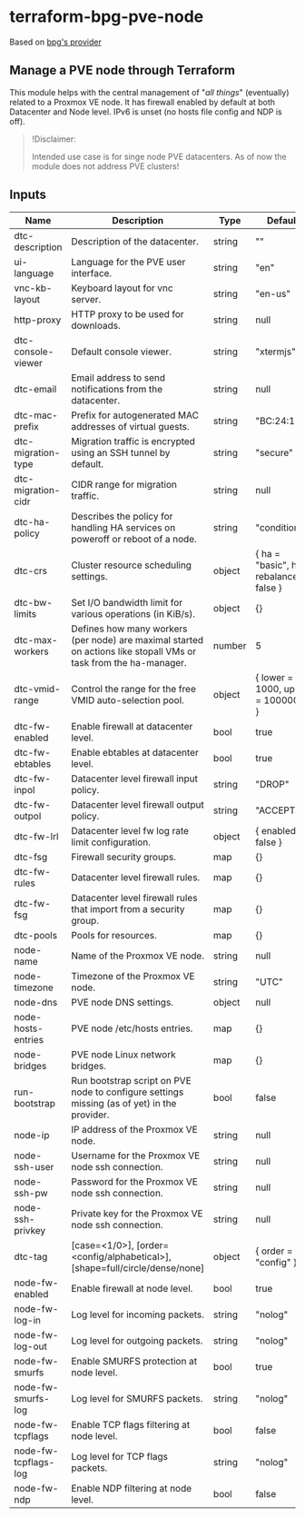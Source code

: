 # terraform-bpg-pve-node
Based on [bpg's provider](https://github.com/bpg/terraform-provider-proxmox)

## Manage a PVE node through Terraform
This module helps with the central management of "_all things_" (eventually) related to a Proxmox VE node. It has firewall enabled by default at both Datacenter and Node level. IPv6 is unset (no hosts file config and NDP is off).

> !Disclaimer:
> 
> Intended use case is for singe node PVE datacenters. As of now the module does not address PVE clusters!

## Inputs
| Name | Description | Type | Default | Required |
| --- | --- | --- | --- | --- |
| dtc-description | Description of the datacenter. | string | "" | No |
| ui-language | Language for the PVE user interface. | string | "en" | No |
| vnc-kb-layout | Keyboard layout for vnc server. | string | "en-us" | No |
| http-proxy | HTTP proxy to be used for downloads. | string | null | No |
| dtc-console-viewer | Default console viewer. | string | "xtermjs" | No |
| dtc-email | Email address to send notifications from the datacenter. | string | null | No |
| dtc-mac-prefix | Prefix for autogenerated MAC addresses of virtual guests. | string | "BC:24:11" | No |
| dtc-migration-type | Migration traffic is encrypted using an SSH tunnel by default. | string | "secure" | No |
| dtc-migration-cidr | CIDR range for migration traffic. | string | null | No |
| dtc-ha-policy | Describes the policy for handling HA services on poweroff or reboot of a node. | string | "conditional" | No |
| dtc-crs | Cluster resource scheduling settings. | object | { ha = "basic", ha-rebalance = false } | No |
| dtc-bw-limits | Set I/O bandwidth limit for various operations (in KiB/s). | object | {} | No |
| dtc-max-workers | Defines how many workers (per node) are maximal started on actions like stopall VMs or task from the ha-manager. | number | 5 | No |
| dtc-vmid-range | Control the range for the free VMID auto-selection pool. | object | { lower = 1000, upper = 1000000 } | No |
| dtc-fw-enabled | Enable firewall at datacenter level. | bool | true | No |
| dtc-fw-ebtables | Enable ebtables at datacenter level. | bool | true | No |
| dtc-fw-inpol | Datacenter level firewall input policy. | string | "DROP" | No |
| dtc-fw-outpol | Datacenter level firewall output policy. | string | "ACCEPT" | No |
| dtc-fw-lrl | Datacenter level fw log rate limit configuration. | object | { enabled = false } | No |
| dtc-fsg | Firewall security groups. | map | {} | No |
| dtc-fw-rules | Datacenter level firewall rules. | map | {} | No |
| dtc-fw-fsg | Datacenter level firewall rules that import from a security group. | map | {} | No |
| dtc-pools | Pools for resources. | map | {} | No |
| node-name | Name of the Proxmox VE node. | string | null | Yes |
| node-timezone | Timezone of the Proxmox VE node. | string | "UTC" | No |
| node-dns | PVE node DNS settings. | object | null | No |
| node-hosts-entries | PVE node /etc/hosts entries. | map | {} | No |
| node-bridges | PVE node Linux network bridges. | map | {} | No |
| run-bootstrap | Run bootstrap script on PVE node to configure settings missing (as of yet) in the provider. | bool | false | No |
| node-ip | IP address of the Proxmox VE node. | string | null | No |
| node-ssh-user | Username for the Proxmox VE node ssh connection. | string | null | No |
| node-ssh-pw | Password for the Proxmox VE node ssh connection. | string | null | No |
| node-ssh-privkey | Private key for the Proxmox VE node ssh connection. | string | null | No |
| dtc-tag | [case=<1/0>], [order=<config/alphabetical>], [shape=full/circle/dense/none] | object | { order = "config" } | No |
| node-fw-enabled | Enable firewall at node level. | bool | true | No |
| node-fw-log-in | Log level for incoming packets. | string | "nolog" | No |
| node-fw-log-out | Log level for outgoing packets. | string | "nolog" | No |
| node-fw-smurfs | Enable SMURFS protection at node level. | bool | true | No |
| node-fw-smurfs-log | Log level for SMURFS packets. | string | "nolog" | No |
| node-fw-tcpflags | Enable TCP flags filtering at node level. | bool | false | No |
| node-fw-tcpflags-log | Log level for TCP flags packets. | string | "nolog" | No |
| node-fw-ndp | Enable NDP filtering at node level. | bool | false | No |